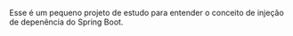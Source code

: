 Esse é um pequeno projeto de estudo para entender o conceito de injeção de depenência do Spring Boot.
